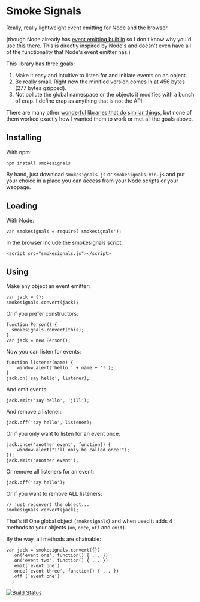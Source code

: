 Smoke Signals
=============

Really, really lightweight event emitting for Node and the browser.

(though Node already has [event emitting built in][1] so I don't know why you'd
use this there. This is directly inspired by Node's and doesn't even have all of
the functionality that Node's event emitter has.)

This library has three goals:

1. Make it easy and intuitive to listen for and initiate events on an object.
2. Be really small. Right now the minified version comes in at 456 bytes (277
   bytes gzipped).
3. Not pollute the global namespace or the objects it modifies with a bunch of
   crap. I define crap as anything that is not the API.

There are many other [wonderful libraries that do similar things][2], but none of them
worked exactly how I wanted them to work or met all the goals above.

Installing
----------

With npm:

    npm install smokesignals

By hand, just download `smokesignals.js` or `smokesignals.min.js` and put your
choice in a place you can access from your Node scripts or your webpage.

Loading
-------

With Node:

    var smokesignals = require('smokesignals');

In the browser include the smokesignals script:

    <script src="smokesignals.js"></script>

Using
-----

Make any object an event emitter:

    var jack = {};
    smokesignals.convert(jack);

Or if you prefer constructors:

    function Person() {
      smokesignals.convert(this);
    }
    var jack = new Person();

Now you can listen for events:

    function listener(name) {
        window.alert('hello ' + name + '!');
    }
    jack.on('say hello', listener);

And emit events:

    jack.emit('say hello', 'jill');

And remove a listener:

    jack.off('say hello', listener);

Or if you only want to listen for an event once:

    jack.once('another event', function() {
        window.alert("I'll only be called once!");
    });
    jack.emit('another event');

Or remove all listeners for an event:

    jack.off('say hello');

Or if you want to remove ALL listeners:

    // just reconvert the object...
    smokesignals.convert(jack);

That's it! One global object (`smokesignals`) and when used it adds 4 methods to
your objects (`on`, `once`, `off` and `emit`).

By the way, all methods are chainable:

    var jack = smokesignals.convert({})
      .on('event one', function() { ... })
      .on('event two', function() { ... })
      .emit('event one')
      .once('event three', function() { ... })
      .off ('event one')
      ;

[![Build Status](https://secure.travis-ci.org/bentomas/smokesignals.png?branch=master)](http://travis-ci.org/bentomas/smokesignals)

[1]: http://nodejs.org/docs/latest/api/events.html
[2]: http://microjs.com/#events
